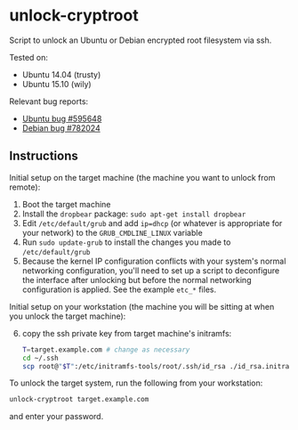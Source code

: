 # unlock-cryptroot

Script to unlock an Ubuntu or Debian encrypted root filesystem via
ssh.

Tested on:
* Ubuntu 14.04 (trusty)
* Ubuntu 15.10 (wily)

Relevant bug reports:

* [Ubuntu bug #595648](https://bugs.launchpad.net/bugs/595648)
* [Debian bug #782024](https://bugs.debian.org/cgi-bin/bugreport.cgi?bug=782024)

## Instructions

Initial setup on the target machine (the machine you want to unlock
from remote):

1. Boot the target machine
2. Install the `dropbear` package:  `sudo apt-get install dropbear`
3. Edit `/etc/default/grub` and add `ip=dhcp` (or whatever is
   appropriate for your network) to the `GRUB_CMDLINE_LINUX` variable
4. Run `sudo update-grub` to install the changes you made to
   `/etc/default/grub`
5. Because the kernel IP configuration conflicts with your system's
   normal networking configuration, you'll need to set up a script to
   deconfigure the interface after unlocking but before the normal
   networking configuration is applied.  See the example `etc_*`
   files.

Initial setup on your workstation (the machine you will be sitting at
when you unlock the target machine):

6. copy the ssh private key from target machine's initramfs:

   ```sh
   T=target.example.com # change as necessary
   cd ~/.ssh
   scp root@"$T":/etc/initramfs-tools/root/.ssh/id_rsa ./id_rsa.initramfs_"$T"
   ```

To unlock the target system, run the following from your workstation:

```sh
unlock-cryptroot target.example.com
```

and enter your password.
